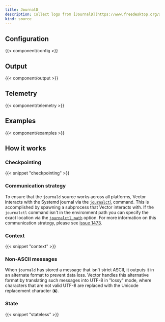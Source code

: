 ```yaml
---
title: JournalD
description: Collect logs from [JournalD](https://www.freedesktop.org/software/systemd/man/systemd-journald.service.html)
kind: source
---
```


## Configuration

{{< component/config >}}

## Output

{{< component/output >}}

## Telemetry

{{< component/telemetry >}}

## Examples

{{< component/examples >}}

## How it works

### Checkpointing

{{< snippet "checkpointing" >}}

### Communication strategy

To ensure that the `journald` source works across all platforms, Vector interacts with the Systemd journal via the [`journalctl`][journalctl] command. This is accomplished by spawning a subprocess that Vector interacts with. If the `journalctl` command isn't in the environment path you can specify the exact location via the [`journalctl_path`][journalctl_path] option. For more information on this communication strategy, please see [issue 1473][issue_1473].

### Context

{{< snippet "context" >}}

### Non-ASCII messages

When `journald` has stored a message that isn't strict ASCII, it outputs it in an alternate format to prevent data loss. Vector handles this alternative format by translating such messages into UTF-8 in "lossy" mode, where characters that are not valid UTF-8 are replaced with the Unicode replacement character (`�`).

### State

{{< snippet "stateless" >}}

[data_dir]: /docs/reference/configuration/global-options/#data_dir
[issue_1473]: https://github.com/timberio/vector/issues/1473
[journalctl]: https://vector.dev/docs/reference/configuration/sources/journald/#journalctl
[journalctl_path]: https://vector.dev/docs/reference/configuration/sources/journald/#journalctl_path
